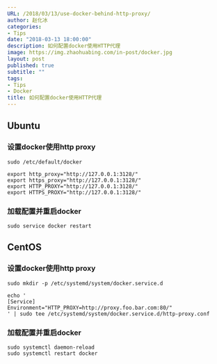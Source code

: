 ```yaml
---
URL: /2018/03/13/use-docker-behind-http-proxy/
author: 赵化冰
categories:
- Tips
date: "2018-03-13 18:00:00"
description: 如何配置docker使用HTTP代理
image: https://img.zhaohuabing.com/in-post/docker.jpg
layout: post
published: true
subtitle: ""
tags:
- Tips
- Docker
title: 如何配置docker使用HTTP代理
---
```


## Ubuntu
### 设置docker使用http proxy
```
sudo /etc/default/docker

export http_proxy="http://127.0.0.1:3128/"
export https_proxy="http://127.0.0.1:3128/"
export HTTP_PROXY="http://127.0.0.1:3128/"
export HTTPS_PROXY="http://127.0.0.1:3128/"
```
<!--more-->
### 加载配置并重启docker
```
sudo service docker restart
```
## CentOS
### 设置docker使用http proxy
```
sudo mkdir -p /etc/systemd/system/docker.service.d

echo '
[Service]
Environment="HTTP_PROXY=http://proxy.foo.bar.com:80/"
' | sudo tee /etc/systemd/system/docker.service.d/http-proxy.conf
```

### 加载配置并重启docker
```
sudo systemctl daemon-reload
sudo systemctl restart docker
```

